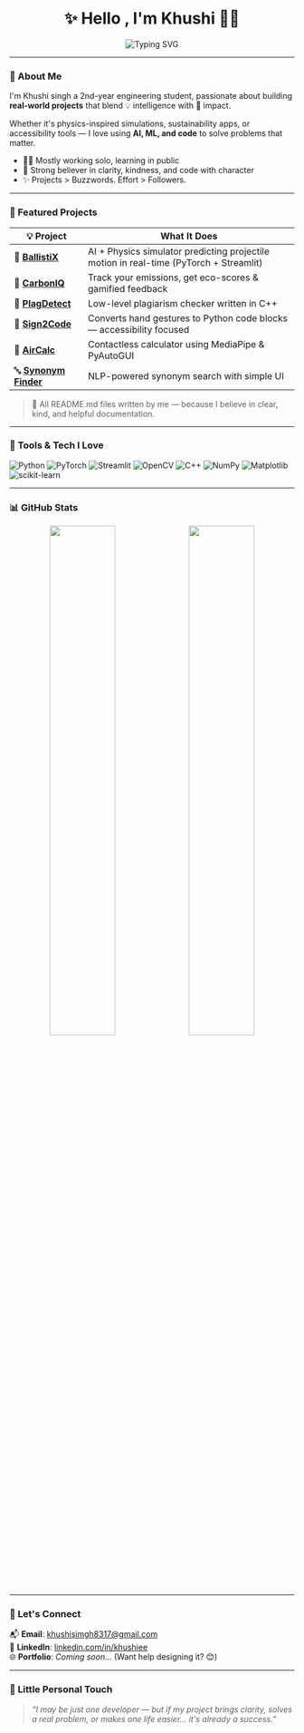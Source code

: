 <h1 align="center">✨ Hello , I'm Khushi 👩‍💻</h1>

<p align="center">
  <img src="https://readme-typing-svg.demolab.com?font=Fira+Code&size=22&pause=1000&color=22D3EE&center=true&vCenter=true&width=700&lines=Engineering+Student+%7C+ML+%2B+Dev+Enthusiast;Building+projects+with+purpose+and+heart;Making+tech+real%2C+human%2C+and+useful" alt="Typing SVG" />
</p>



---

### 🌸 About Me

I'm Khushi singh a 2nd-year engineering student, passionate about building **real-world projects** that blend 💡 intelligence with 🎯 impact.  

Whether it's physics-inspired simulations, sustainability apps, or accessibility tools — I love using **AI, ML, and code** to solve problems that matter.

- 👩‍💻 Mostly working solo, learning in public  
- 💚 Strong believer in clarity, kindness, and code with character  
- ✨ Projects > Buzzwords. Effort > Followers.

---

### 🚀 Featured Projects

| 💡 Project | What It Does |
|-----------|--------------|
| 🎯 [**BallistiX**](https://github.com/mekhushi/BallistX-) | AI + Physics simulator predicting projectile motion in real-time (PyTorch + Streamlit) |
| 🌱 [**CarbonIQ**](https://github.com/mekhushi/CarbonIQ) | Track your emissions, get eco-scores & gamified feedback |
| 🧠 [**PlagDetect**](https://github.com/mekhushi/plagdetect) | Low-level plagiarism checker written in C++ |
| 👋 [**Sign2Code**](https://github.com/mekhushi/Sign2Code) | Converts hand gestures to Python code blocks — accessibility focused |
| 🤲 [**AirCalc**](https://github.com/mekhushi/Aircalc) | Contactless calculator using MediaPipe & PyAutoGUI |
| 🔤 [**Synonym Finder**](https://github.com/mekhushi/Synonym-Finder) | NLP-powered synonym search with simple UI |

> 💬 All README.md files written by me — because I believe in clear, kind, and helpful documentation.

---

### 🔧 Tools & Tech I Love

![Python](https://img.shields.io/badge/-Python-000?style=for-the-badge&logo=python)
![PyTorch](https://img.shields.io/badge/-PyTorch-E34A6F?style=for-the-badge&logo=pytorch)
![Streamlit](https://img.shields.io/badge/-Streamlit-FF4B4B?style=for-the-badge&logo=streamlit&logoColor=white)
![OpenCV](https://img.shields.io/badge/-OpenCV-27338e?style=for-the-badge&logo=opencv)
![C++](https://img.shields.io/badge/-C++-00599C?style=for-the-badge&logo=cplusplus)
![NumPy](https://img.shields.io/badge/-NumPy-013243?style=for-the-badge&logo=numpy)
![Matplotlib](https://img.shields.io/badge/-Matplotlib-11557C?style=for-the-badge&logo=matplotlib)
![scikit-learn](https://img.shields.io/badge/-Scikit--Learn-F7931E?style=for-the-badge&logo=scikit-learn)

---

### 📊 GitHub Stats

<p align="center">
  <img src="https://github-readme-stats.vercel.app/api?username=mekhushi&show_icons=true&theme=calm&hide_title=true&rank_icon=percentile" width="48%"/>
  <img src="https://streak-stats.demolab.com?user=mekhushi&theme=calm&hide_border=false" width="48%" />
</p>

---

### 🌻 Let's Connect

📬 **Email**: [khushisimgh8317@gmail.com](mailto:khushisingh8317@gmail.com)  
💼 **LinkedIn**: [linkedin.com/in/khushiee](https://www.linkedin.com/in/khushi-singh-557317284/)  
🌐 **Portfolio**: *Coming soon...* (Want help designing it? 😊)

---

### 💙 Little Personal Touch

> *“I may be just one developer — but if my project brings clarity, solves a real problem, or makes one life easier… it's already a success.”*



